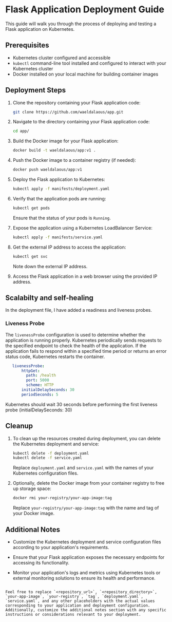 # Flask Application Deployment Guide

This guide will walk you through the process of deploying and testing a Flask application on Kubernetes.

## Prerequisites

- Kubernetes cluster configured and accessible
- `kubectl` command-line tool installed and configured to interact with your Kubernetes cluster
- Docker installed on your local machine for building container images

## Deployment Steps

1. Clone the repository containing your Flask application code:

   ```bash
   git clone https://github.com/waeldalaous/app.git
   ```

2. Navigate to the directory containing your Flask application code:

   ```bash
   cd app/
   ```

3. Build the Docker image for your Flask application:

   ```bash
   docker build -t waeldalaous/app:v1 .
   ```

4. Push the Docker image to a container registry (if needed):

   ```bash
   docker push waeldalaous/app:v1
   ```

5. Deploy the Flask application to Kubernetes:

   ```bash
   kubectl apply -f manifests/deployment.yaml
   ```

6. Verify that the application pods are running:

   ```bash
   kubectl get pods
   ```

   Ensure that the status of your pods is `Running`.

7. Expose the application using a Kubernetes LoadBalancer Service:

   ```bash
   kubectl apply -f manifests/service.yaml
   ```

8. Get the external IP address to access the application:

   ```bash
   kubectl get svc
   ```

   Note down the external IP address.

9. Access the Flask application in a web browser using the provided IP address.


## Scalabilty and self-healing
In the deployment file, I have added a readiness and liveness probes.

### Liveness Probe
The `livenessProbe` configuration is used to determine whether the application is running properly. Kubernetes periodically sends requests to the specified endpoint to check the health of the application. If the application fails to respond within a specified time period or returns an error status code, Kubernetes restarts the container.

   ```yaml
      livenessProbe:
          httpGet:
            path: /health
            port: 5000
            scheme: HTTP
          initialDelaySeconds: 30
          periodSeconds: 5
   ```
Kubernetes should wait 30 seconds before performing the first liveness probe (initialDelaySeconds: 30)
## Cleanup

1. To clean up the resources created during deployment, you can delete the Kubernetes deployment and service:

   ```bash
   kubectl delete -f deployment.yaml
   kubectl delete -f service.yaml
   ```

   Replace `deployment.yaml` and `service.yaml` with the names of your Kubernetes configuration files.

2. Optionally, delete the Docker image from your container registry to free up storage space:

   ```bash
   docker rmi your-registry/your-app-image:tag
   ```

   Replace `your-registry/your-app-image:tag` with the name and tag of your Docker image.

## Additional Notes

- Customize the Kubernetes deployment and service configuration files according to your application's requirements.
  
- Ensure that your Flask application exposes the necessary endpoints for accessing its functionality.

- Monitor your application's logs and metrics using Kubernetes tools or external monitoring solutions to ensure its health and performance.

```

Feel free to replace `<repository_url>`, `<repository_directory>`, `your-app-image`, `your-registry`, `tag`, `deployment.yaml`, `service.yaml`, and any other placeholders with the actual values corresponding to your application and deployment configuration. Additionally, customize the additional notes section with any specific instructions or considerations relevant to your deployment.
